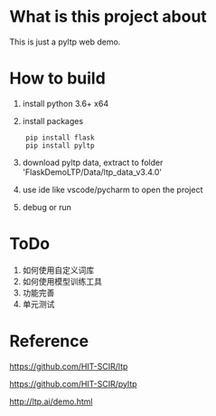 What is this project about
=========
This is just a pyltp web demo. 

How to build
============
1. install python 3.6+ x64

2. install packages

```shell
    pip install flask
    pip install pyltp
```

3. download pyltp data, extract to folder 'FlaskDemoLTP/Data/ltp_data_v3.4.0' 

4. use ide like vscode/pycharm to open the project

5. debug or run


ToDo
=========
1. 如何使用自定义词库
2. 如何使用模型训练工具
3. 功能完善
4. 单元测试


Reference
=========
https://github.com/HIT-SCIR/ltp

https://github.com/HIT-SCIR/pyltp

http://ltp.ai/demo.html
